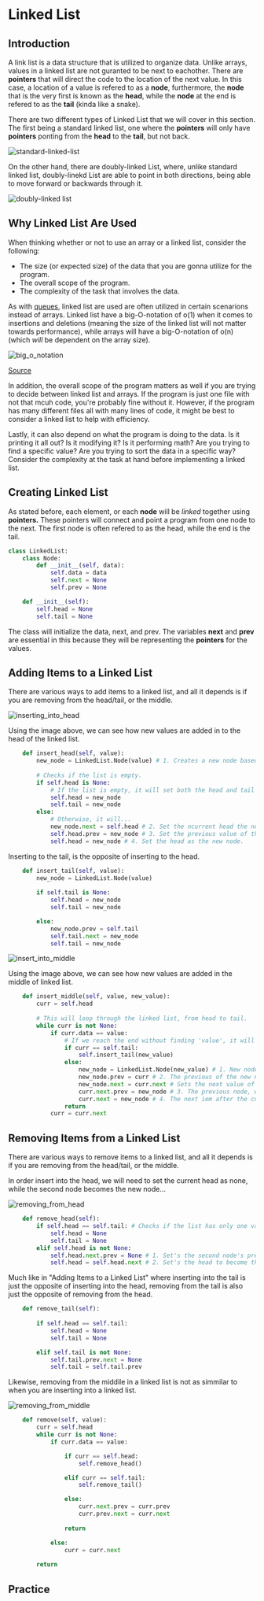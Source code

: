 # Linked List

## Introduction
A link list is a data structure that is utilized to organize data. Unlike arrays, values in a linked list are not guranted to be next to eachother. There are **pointers** that will direct the code to the location of the next value. In this case, a location of a value is refered to as a **node**, furthermore, the **node** that is the very first is known as the **head**, while the **node** at the end is refered to as the **tail** (kinda like a snake).

There are two different types of Linked List that we will cover in this section. The first being a standard linked list, one where the **pointers** will only have **pointers** ponting from the **head** to the **tail**, but not back.

![standard-linked-list](images/topic2-1.jpeg)

On the other hand, there are doubly-linked List, where, unlike standard linked list, doubly-linekd List are able to point in both directions, being able to move forward or backwards through it. 

![doubly-linked list](images/topic2-2.jpeg)

## Why Linked List Are Used
When thinking whether or not to use an array or a linked list, consider the following:
* The size (or expected size) of the data that you are gonna utilize for the program.
* The overall scope of the program. 
* The complexity of the task that involves the data.

As with [queues](1-topic.md), linked list are used are often utilized in certain scenarions instead of arrays. Linked list have a big-O-notation of o(1) when it comes to insertions and deletions (meaning the size of the linked list will not matter towards performance), while arrays will have a big-O-notation of o(n) (which *will* be dependent on the array size).

![big_o_notation](images/big_o_notation_graph.png)

[Source](https://www.bigocheatsheet.com)

In addition, the overall scope of the program matters as well if you are trying to decide between linked list and arrays. If the program is just one file with not that mcuh code, you're probably fine without it. However, if the program has many different files all with many lines of code, it might be best to consider a linked list to help with efficiency. 

Lastly, it can also depend on what the program is doing to the data. Is it printing it all out? Is it modifying it? Is it performing math? Are you trying to find a specific value? Are you trying to sort the data in a specific way? Consider the complexity at the task at hand before implementing a linked list.

## Creating Linked List
As stated before, each element, or each **node** will be *linked* together using **pointers.** These pointers will connect and point a program from one node to the next. The first node is often refered to as the head, while the end is the tail.

```Python
class LinkedList:
    class Node:
        def __init__(self, data):
            self.data = data
            self.next = None
            self.prev = None

    def __init__(self):
        self.head = None
        self.tail = None
```

The class will initialize the data, next, and prev. The variables **next** and **prev** are essential in this because they will be representing the **pointers** for the values.

## Adding Items to a Linked List
There are various ways to add items to a linked list, and all it depends is if you are removing from the head/tail, or the middle.

![inserting_into_head](images/topic2-3.jpg)

Using the image above, we can see how new values are added in to the head of the linked list.

```Python
    def insert_head(self, value):
        new_node = LinkedList.Node(value) # 1. Creates a new node based off the inputed parameter.   
        
        # Checks if the list is empty.
        if self.head is None:
            # If the list is empty, it will set both the head and tail as the new node.
            self.head = new_node 
            self.tail = new_node
        else:
            # Otherwise, it will...
            new_node.next = self.head # 2. Set the ncurrent head the next value for the new node.
            self.head.prev = new_node # 3. Set the previous value of the current head as the new node.
            self.head = new_node # 4. Set the head as the new node. 
```

Inserting to the tail, is the opposite of inserting to the head.

```Python
    def insert_tail(self, value):
        new_node = LinkedList.Node(value)  
        
        if self.tail is None:
            self.head = new_node
            self.tail = new_node

        else:
            new_node.prev = self.tail 
            self.tail.next = new_node 
            self.tail = new_node
```

![insert_into_middle](images/topic2-4.jpg)

Using the image above, we can see how new values are added in the middle of linked list.

```Python
    def insert_middle(self, value, new_value):
        curr = self.head
        
        # This will loop through the linked list, from head to tail.
        while curr is not None:
            if curr.data == value:
                # If we reach the end without finding 'value', it will simply set the new value as the tail.
                if curr == self.tail:
                    self.insert_tail(new_value)
                else:
                    new_node = LinkedList.Node(new_value) # 1. New node being created,
                    new_node.prev = curr # 2. The previous of the new node will be set as the current node. 
                    new_node.next = curr.next # Sets the next value of the new node as the next value of the current node.
                    curr.next.prev = new_node # 3. The previous node, which is next after the current is the new node.
                    curr.next = new_node # 4. The next iem after the current node is now the new node. 
                return
            curr = curr.next
```

## Removing Items from a Linked List
There are various ways to remove items to a linked list, and all it depends is if you are removing from the head/tail, or the middle.

In order insert into the head, we will need to set the current head as none, while the second node becomes the new node...

![removing_from_head](images/topic2-5.jpeg)

```Python
    def remove_head(self):
        if self.head == self.tail: # Checks if the list has only one value in it, and will set both head and tail as None.
            self.head = None
            self.tail = None
        elif self.head is not None:
            self.head.next.prev = None # 1. Set's the second node's previous node as nothing.
            self.head = self.head.next # 2. Set's the head to become the next node after the current head. 
```

Much like in "Adding Items to a Linked List" where inserting into the tail is just the opposite of inserting into the head, removing from the tail is also just the opposite of removing from the head.

```Python
    def remove_tail(self):
        
        if self.head == self.tail:
            self.head = None
            self.tail = None

        elif self.tail is not None:
            self.tail.prev.next = None  
            self.tail = self.tail.prev  
```

Likewise, removing from the middile in a linked list is not as simmilar to when you are inserting into a linked list.

![removing_from_middle](https://byui-cse.github.io/cse212-course/lesson07/linked_list_remove_middle.jpeg)

```Python
    def remove(self, value):
        curr = self.head
        while curr is not None:
            if curr.data == value:

                if curr == self.head:
                    self.remove_head()

                elif curr == self.tail:
                    self.remove_tail()

                else:
                    curr.next.prev = curr.prev
                    curr.prev.next = curr.next
                
                return

            else:
                curr = curr.next
        
        return
```

## Practice
